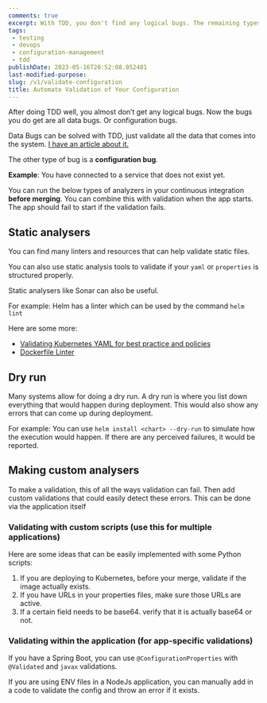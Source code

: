 ```yaml
---
comments: true
excerpt: With TDD, you don't find any logical bugs. The remaining types of bugs are data bugs and configuration bugs. This article discusses configuration validations to find and fix config bugs.
tags:
 - testing
 - devops
 - configuration-management
 - tdd
publishDate: 2023-05-16T20:52:08.052481
last-modified-purpose:
slug: /v1/validate-configuration
title: Automate Validation of Your Configuration
---
```


After doing TDD well, you almost don’t get any logical bugs. Now the bugs you do get are all data bugs. Or configuration bugs.

Data Bugs can be solved with TDD, just validate all the data that comes into the system. [I have an article about it.](/pre-save-data-validation)

The other type of bug is a **configuration bug**.

**Example**: You have connected to a service that does not exist yet.

You can run the below types of analyzers in your continuous integration **before merging**. You can combine this with validation when the app starts. The app should fail to start if the validation fails.

## Static analysers

You can find many linters and resources that can help validate static files.

You can also use static analysis tools to validate if your `yaml` or `properties` is structured properly.

Static analysers like Sonar can also be useful.

For example: Helm has a linter which can be used by the command `helm lint`

Here are some more:

- [Validating Kubernetes YAML for best practice and policies](https://learnk8s.io/validating-kubernetes-yaml "‌")
- [Dockerfile Linter](https://github.com/hadolint/hadolint "‌")

## Dry run

Many systems allow for doing a dry run. A dry run is where you list down everything that would happen during deployment. This would also show any errors that can come up during deployment.

For example: You can use `helm install <chart> --dry-run` to simulate how the execution would happen. If there are any perceived failures, it would be reported.

## Making custom analysers

To make a validation, this of all the ways validation can fail. Then add custom validations that could easily detect these errors. This can be done via the application itself

### Validating with custom scripts (use this for multiple applications)

Here are some ideas that can be easily implemented with some Python scripts:

1. If you are deploying to Kubernetes, before your merge, validate if the image actually exists.
2. If you have URLs in your properties files, make sure those URLs are active.
3. If a certain field needs to be base64. verify that it is actually base64 or not.

### Validating within the application (for app-specific validations)

If you have a Spring Boot, you can use `@ConfigurationProperties` with `@Validated` and `javax` validations.

If you are using ENV files in a NodeJs application, you can manually add in a code to validate the config and throw an error if it exists.
